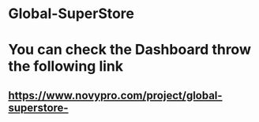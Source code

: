 # Global-SuperStore
 
# You can check the Dashboard throw the following link 
## https://www.novypro.com/project/global-superstore-
